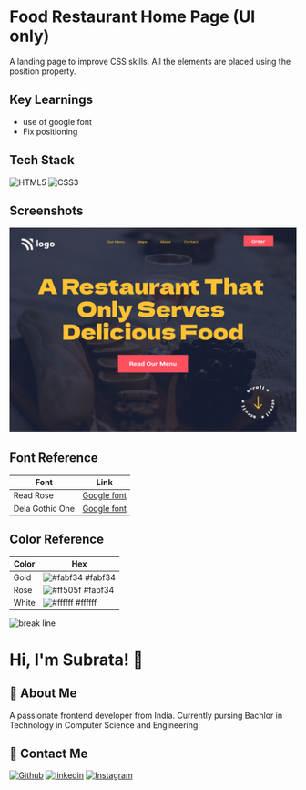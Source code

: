 # Food Restaurant Home Page (UI only)

A landing page to improve CSS skills. All the elements are placed using the position property.

## Key Learnings

- use of google font
- Fix positioning

## Tech Stack

![HTML5](https://img.shields.io/badge/HTML5-E34F26?style=for-the-badge&logo=html5&logoColor=white)
![CSS3](https://img.shields.io/badge/CSS3-1572B6?style=for-the-badge&logo=css3&logoColor=white)

## Screenshots

![App Screenshot](./2.png)

## Font Reference

| Font            | Link                                                                        |
| --------------- | --------------------------------------------------------------------------- |
| Read Rose       | [Google font](https://fonts.google.com/specimen/Red+Rose?query=red+rose)    |
| Dela Gothic One | [Google font](https://fonts.google.com/specimen/Dela+Gothic+One?query=dela) |

## Color Reference

| Color | Hex                                                              |
| ----- | ---------------------------------------------------------------- |
| Gold  | ![#fabf34](https://via.placeholder.com/10/fabf34?text=+) #fabf34 |
| Rose  | ![#ff505f](https://via.placeholder.com/10/ff505f?text=+) #fabf34 |
| White | ![#ffffff](https://via.placeholder.com/10/ffffff?text=+) #ffffff |

![break line](https://www.animatedimages.org/data/media/562/animated-line-image-0184.gif)

# Hi, I'm Subrata! 👋

## 🚀 About Me

A passionate frontend developer from India. Currently pursing Bachlor in Technology in Computer Science and Engineering.

## 🔗 Contact Me

[![Github](https://img.shields.io/badge/github-%23121011.svg?style=for-the-badge&logo=github&logoColor=white)](https://github.com/subrataSamartha)
[![linkedin](https://img.shields.io/badge/linkedin-0A66C2?style=for-the-badge&logo=linkedin&logoColor=white)](https://www.linkedin.com/in/subrata-samartha-3347aa203/)
[![Instagram](https://img.shields.io/badge/Instagram-%23E4405F.svg?style=for-the-badge&logo=Instagram&logoColor=white)](https://www.instagram.com/subrat_samarth/)
